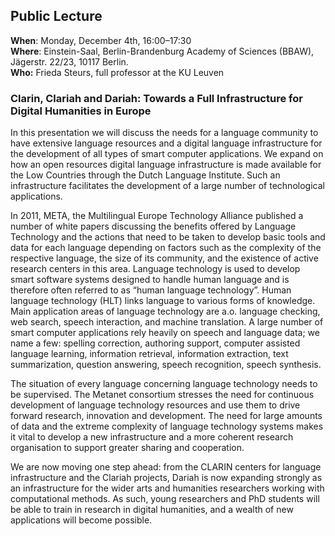 ## Public Lecture

**When**: Monday, December 4th, 16:00–17:30 <br/>
**Where**: Einstein-Saal, Berlin-Brandenburg Academy of Sciences (BBAW), Jägerstr. 22/23, 10117 Berlin.</br>
**Who:** Frieda Steurs, full professor at the KU Leuven


### Clarin, Clariah and Dariah: Towards a Full Infrastructure for Digital Humanities in Europe

In this presentation we will discuss the needs for a language community to have extensive language resources and a digital language infrastructure for the development of all types of smart computer applications.  We expand on how an open resources digital language infrastructure is made available for the Low Countries through the Dutch Language Institute. Such an infrastructure facilitates the development of a large number of technological applications.

In 2011, META, the Multilingual Europe Technology Alliance published a number of white papers discussing the benefits offered by Language Technology and the actions that need to be taken to develop basic tools and data for each language depending on factors such as the complexity of the respective language, the size of its community, and the existence of active research centers in this area. Language technology is used to develop smart software systems designed to handle human language and is therefore often referred to as “human language technology”. Human language technology (HLT) links language to various forms of knowledge. Main application areas of language technology are a.o. language checking, web search, speech interaction, and machine translation.  A large number of smart computer applications rely heavily on speech and language data; we name a few: spelling correction, authoring support, computer assisted language learning, information retrieval, information extraction, text summarization, question answering, speech recognition, speech synthesis.

The situation of every language concerning language technology needs to be supervised. The Metanet consortium stresses the need for continuous development of language technology resources and use them to drive forward research, innovation and development. The need for large amounts of data and the extreme complexity of language technology systems makes it vital to develop a new infrastructure and a more coherent research organisation to support greater sharing and cooperation.

We are now moving one step ahead: from the CLARIN centers for language infrastructure and the Clariah projects, Dariah is now expanding strongly as an infrastructure for the wider arts and humanities researchers working with computational methods. As such, young researchers and PhD students will be able to train in research in digital humanities, and a wealth  of new applications will become possible.
